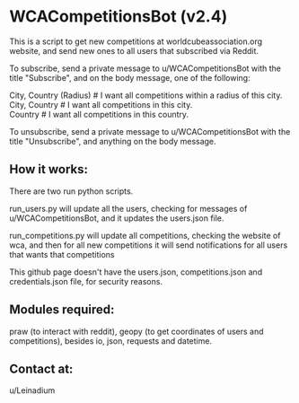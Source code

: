 # WCACompetitionsBot (v2.4)

This is a script to get new competitions at worldcubeassociation.org website, and send new ones to all users
that subscribed via Reddit.

To subscribe, send a private message to u/WCACompetitionsBot with the title "Subscribe", and on the body message,
one of the following:

City, Country (Radius)  # I want all competitions within a radius of this city.    
City, Country  # I want all competitions in this city.    
Country  # I want all competitions in this country.    

To unsubscribe, send a private message to u/WCACompetitionsBot with the title "Unsubscribe", and anything on the body message.

## How it works:
There are two run python scripts. 

run_users.py will update all the users, checking for messages of u/WCACompetitionsBot,
and it updates the users.json file.

run_competitions.py will update all competitions, checking the website of wca, and then for all new competitions
it will send notifications for all users that wants that competitions

This github page doesn't have the users.json, competitions.json and credentials.json file, for security reasons.

## Modules required:
praw (to interact with reddit), geopy (to get coordinates of users and competitions), 
besides io, json, requests and datetime.

## Contact at:
u/Leinadium


